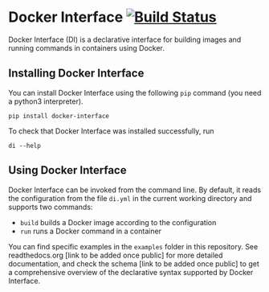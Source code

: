 # Docker Interface [![Build Status](https://travis-ci.com/spotify/docker_interface.svg?token=JxXwasVodA8iTGpTMh63&branch=master)](https://travis-ci.com/spotify/docker_interface)

Docker Interface (DI) is a declarative interface for building images and running commands in containers using Docker.

## Installing Docker Interface

You can install Docker Interface using the following `pip` command (you need a python3 interpreter).

```
pip install docker-interface
```


To check that Docker Interface was installed successfully, run
```
di --help
```

## Using Docker Interface

Docker Interface can be invoked from the command line. By default, it reads the configuration from the file `di.yml` in the current working directory and supports two commands:

* `build` builds a Docker image according to the configuration
* `run` runs a Docker command in a container

You can find specific examples in the `examples` folder in this repository. See readthedocs.org [link to be added once public] for more detailed documentation, and check the schema [link to be added once public] to get a comprehensive overview of the declarative syntax supported by Docker Interface.
